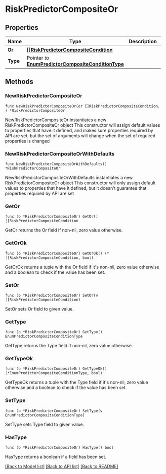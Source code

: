 # RiskPredictorCompositeOr

## Properties

Name | Type | Description | Notes
------------ | ------------- | ------------- | -------------
**Or** | [**[]RiskPredictorCompositeCondition**](RiskPredictorCompositeCondition.md) |  | 
**Type** | Pointer to [**EnumPredictorCompositeConditionType**](EnumPredictorCompositeConditionType.md) |  | [optional] 

## Methods

### NewRiskPredictorCompositeOr

`func NewRiskPredictorCompositeOr(or []RiskPredictorCompositeCondition, ) *RiskPredictorCompositeOr`

NewRiskPredictorCompositeOr instantiates a new RiskPredictorCompositeOr object
This constructor will assign default values to properties that have it defined,
and makes sure properties required by API are set, but the set of arguments
will change when the set of required properties is changed

### NewRiskPredictorCompositeOrWithDefaults

`func NewRiskPredictorCompositeOrWithDefaults() *RiskPredictorCompositeOr`

NewRiskPredictorCompositeOrWithDefaults instantiates a new RiskPredictorCompositeOr object
This constructor will only assign default values to properties that have it defined,
but it doesn't guarantee that properties required by API are set

### GetOr

`func (o *RiskPredictorCompositeOr) GetOr() []RiskPredictorCompositeCondition`

GetOr returns the Or field if non-nil, zero value otherwise.

### GetOrOk

`func (o *RiskPredictorCompositeOr) GetOrOk() (*[]RiskPredictorCompositeCondition, bool)`

GetOrOk returns a tuple with the Or field if it's non-nil, zero value otherwise
and a boolean to check if the value has been set.

### SetOr

`func (o *RiskPredictorCompositeOr) SetOr(v []RiskPredictorCompositeCondition)`

SetOr sets Or field to given value.


### GetType

`func (o *RiskPredictorCompositeOr) GetType() EnumPredictorCompositeConditionType`

GetType returns the Type field if non-nil, zero value otherwise.

### GetTypeOk

`func (o *RiskPredictorCompositeOr) GetTypeOk() (*EnumPredictorCompositeConditionType, bool)`

GetTypeOk returns a tuple with the Type field if it's non-nil, zero value otherwise
and a boolean to check if the value has been set.

### SetType

`func (o *RiskPredictorCompositeOr) SetType(v EnumPredictorCompositeConditionType)`

SetType sets Type field to given value.

### HasType

`func (o *RiskPredictorCompositeOr) HasType() bool`

HasType returns a boolean if a field has been set.


[[Back to Model list]](../README.md#documentation-for-models) [[Back to API list]](../README.md#documentation-for-api-endpoints) [[Back to README]](../README.md)


